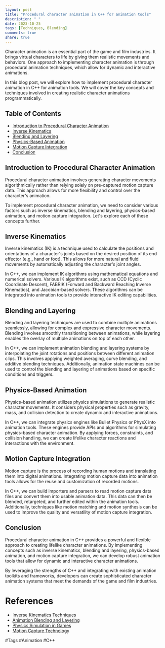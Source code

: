 ```yaml
---
layout: post
title: "Procedural character animation in C++ for animation tools"
description: " "
date: 2023-10-25
tags: [Techniques, Blending]
comments: true
share: true
---
```


Character animation is an essential part of the game and film industries. It brings virtual characters to life by giving them realistic movements and behaviors. One approach to implementing character animation is through procedural animation techniques, which allow for dynamic and interactive animations.

In this blog post, we will explore how to implement procedural character animation in C++ for animation tools. We will cover the key concepts and techniques involved in creating realistic character animations programmatically.

## Table of Contents
- [Introduction to Procedural Character Animation](#introduction-to-procedural-character-animation)
- [Inverse Kinematics](#inverse-kinematics)
- [Blending and Layering](#blending-and-layering)
- [Physics-Based Animation](#physics-based-animation)
- [Motion Capture Integration](#motion-capture-integration)
- [Conclusion](#conclusion)

## Introduction to Procedural Character Animation

Procedural character animation involves generating character movements algorithmically rather than relying solely on pre-captured motion capture data. This approach allows for more flexibility and control over the character's animation.

To implement procedural character animation, we need to consider various factors such as inverse kinematics, blending and layering, physics-based animation, and motion capture integration. Let's explore each of these concepts further.

## Inverse Kinematics

Inverse kinematics (IK) is a technique used to calculate the positions and orientations of a character's joints based on the desired position of its end effector (e.g., hand or foot). This allows for more natural and fluid movements by automatically adjusting the character's joint angles.

In C++, we can implement IK algorithms using mathematical equations and numerical solvers. Various IK algorithms exist, such as CCD (Cyclic Coordinate Descent), FABRIK (Forward and Backward Reaching Inverse Kinematics), and Jacobian-based solvers. These algorithms can be integrated into animation tools to provide interactive IK editing capabilities.

## Blending and Layering

Blending and layering techniques are used to combine multiple animations seamlessly, allowing for complex and expressive character movements. Blending involves smoothly transitioning between animations, while layering enables the overlay of multiple animations on top of each other.

In C++, we can implement animation blending and layering systems by interpolating the joint rotations and positions between different animation clips. This involves applying weighted averaging, curve blending, and additive blending techniques. Additionally, animation state machines can be used to control the blending and layering of animations based on specific conditions and triggers.

## Physics-Based Animation

Physics-based animation utilizes physics simulations to generate realistic character movements. It considers physical properties such as gravity, mass, and collision detection to create dynamic and interactive animations.

In C++, we can integrate physics engines like Bullet Physics or PhysX into animation tools. These engines provide APIs and algorithms for simulating physics-based character animation. By applying forces, constraints, and collision handling, we can create lifelike character reactions and interactions with the environment.

## Motion Capture Integration

Motion capture is the process of recording human motions and translating them into digital animations. Integrating motion capture data into animation tools allows for the reuse and customization of recorded motions.

In C++, we can build importers and parsers to read motion capture data files and convert them into usable animation data. This data can then be blended, retargeted, and further edited within the animation tools. Additionally, techniques like motion matching and motion synthesis can be used to improve the quality and versatility of motion capture integration.

## Conclusion

Procedural character animation in C++ provides a powerful and flexible approach to creating lifelike character animations. By implementing concepts such as inverse kinematics, blending and layering, physics-based animation, and motion capture integration, we can develop robust animation tools that allow for dynamic and interactive character animations.

By leveraging the strengths of C++ and integrating with existing animation toolkits and frameworks, developers can create sophisticated character animation systems that meet the demands of the game and film industries.

# References

- [Inverse Kinematics Techniques](https://en.wikipedia.org/wiki/Inverse_kinematics#Techniques)
- [Animation Blending and Layering](https://en.wikipedia.org/wiki/Character_animation#Blending_and_layering)
- [Physics Simulation in Games](https://en.wikipedia.org/wiki/Physics_engine)
- [Motion Capture Technology](https://en.wikipedia.org/wiki/Motion_capture)

#Tags
#Animation #C++